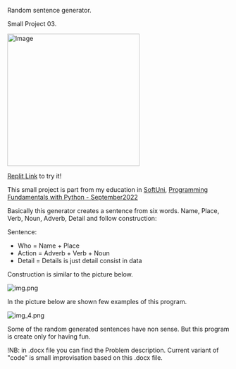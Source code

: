 Random sentence generator. 

Small Project 03.

<img alt='Image' width="300px" src="https://i.ytimg.com/vi/8A4alljvWu0/maxresdefault.jpg"/>


[Replit Link](https://replit.com/@qceka88/The-generator#main.py) to try it!




This small project is part from my education in [SoftUni](https://softuni.bg/),
[Programming Fundamentals with Python - September2022](https://softuni.bg/trainings/3840/programming-fundamentals-with-python-september-2022)

Basically this generator creates a sentence from six words.
Name, Place, Verb, Noun, Adverb, Detail and follow construction:

Sentence:
 + Who = Name + Place
 + Action = Adverb + Verb + Noun
 + Detail = Details is just detail consist in data

Construction is similar to the picture below.

![img.png](img.png)

In the picture below are shown few examples of this program.

![img_4.png](img_4.png)


Some of the random generated sentences have non sense. 
But this program is create
only for having fun.

!NB: in .docx file you can find the Problem description.
Current variant of "code" is small improvisation based on
this .docx file.